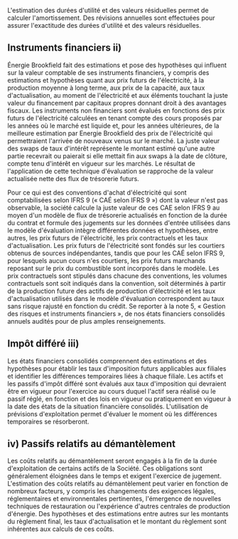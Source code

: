 L'estimation des durées d'utilité et des valeurs résiduelles permet de calculer l'amortissement. Des révisions annuelles sont effectuées pour assurer l'exactitude des durées d'utilité et des valeurs résiduelles.

## Instruments financiers ii)

Énergie Brookfield fait des estimations et pose des hypothèses qui influent sur la valeur comptable de ses instruments financiers, y compris des estimations et hypothèses quant aux prix futurs de l'électricité, à la production moyenne à long terme, aux prix de la capacité, aux taux d'actualisation, au moment de l'électricité et aux éléments touchant la juste valeur du financement par capitaux propres donnant droit à des avantages fiscaux. Les instruments non financiers sont évalués en fonctions des prix futurs de l'électricité calculées en tenant compte des cours proposés par les années où le marché est liquide et, pour les années ultérieures, de la meilleure estimation par Energie Brookfield des prix de l'électricité qui permettraient l'arrivée de nouveaux venus sur le marché. La juste valeur des swaps de taux d'intérêt représente le montant estimé qu'une autre partie recevrait ou paierait si elle mettait fin aux swaps à la date de clôture, compte tenu d'intérêt en vigueur sur les marchés. Le résultat de l'application de cette technique d'évaluation se rapproche de la valeur actualisée nette des flux de trésorerie futurs.

Pour ce qui est des conventions d'achat d'électricité qui sont comptabilisées selon IFRS 9 (« CAÉ selon IFRS 9 ») dont la valeur n'est pas observable, la société calcule la juste valeur de ces CAE selon IFRS 9 au moyen d'un modèle de flux de trésorerie actualisés en fonction de la durée du contrat et formule des jugements sur les données d'entrée utilisées dans le modèle d'évaluation intègre différentes données et hypothèses, entre autres, les prix futurs de l'électricité, les prix contractuels et les taux d'actualisation. Les prix futurs de l'électricité sont fondés sur les courtiers obtenus de sources indépendantes, tandis que pour les CAÉ selon IFRS 9, pour lesquels aucun cours n'es courtiers, les prix futurs marchands reposant sur le prix du combustible sont incorporés dans le modèle. Les prix contractuels sont stipulés dans chacune des conventions, les volumes contractuels sont soit indiqués dans la convention, soit déterminés à partir de la production future des actifs de production d'électricité et les taux d'actualisation utilisés dans le modèle d'évaluation correspondent au taux sans risque rajusté en fonction du crédit. Se reporter à la note 5, « Gestion des risques et instruments financiers », de nos états financiers consolidés annuels audités pour de plus amples renseignements.

## Impôt différé iii)

Les états financiers consolidés comprennent des estimations et des hypothèses pour établir les taux d'imposition futurs applicables aux filiales et identifier les différences temporaires liées à chaque filiale. Les actifs et les passifs d'impôt différé sont évalués aux taux d'imposition qui devraient être en vigueur pour l'exercice au cours duquel l'actif sera réalisé ou le passif réglé, en fonction et des lois en vigueur ou pratiquement en vigueur à la date des états de la situation financière consolidés. L'utilisation de prévisions d'exploitation permet d'évaluer le moment où les différences temporaires se résorberont.

## iv) Passifs relatifs au démantèlement

Les coûts relatifs au démantèlement seront engagés à la fin de la durée d'exploitation de certains actifs de la Société. Ces obligations sont généralement éloignées dans le temps et exigent l'exercice de jugement. L'estimation des coûts relatifs au démantèlement peut varier en fonction de nombreux facteurs, y compris les changements des exigences légales, réglementaires et environnentales pertinentes, l'émergence de nouvelles techniques de restauration ou l'expérience d'autres centrales de production d'énergie. Des hypothèses et des estimations entre autres sur les montants du règlement final, les taux d'actualisation et le montant du règlement sont inhérentes aux calculs de ces coûts.